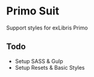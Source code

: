 # Primo Suit
Support styles for exLibris Primo

## Todo
- Setup SASS & Gulp
- Setup Resets & Basic Styles